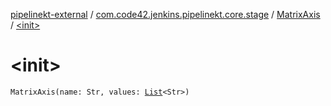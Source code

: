 [pipelinekt-external](../../index.md) / [com.code42.jenkins.pipelinekt.core.stage](../index.md) / [MatrixAxis](index.md) / [&lt;init&gt;](./-init-.md)

# &lt;init&gt;

`MatrixAxis(name: Str, values: `[`List`](https://kotlinlang.org/api/latest/jvm/stdlib/kotlin.collections/-list/index.html)`<Str>)`